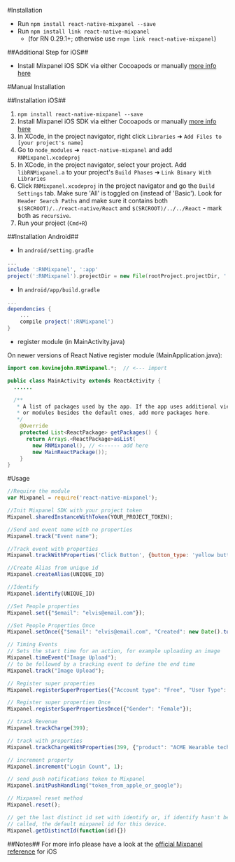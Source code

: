 #Installation
- Run `npm install react-native-mixpanel --save`
- Run `npm install link react-native-mixpanel`
  - (for RN 0.29.1+; otherwise use `rnpm link react-native-mixpanel`)

##Additional Step for iOS##
- Install Mixpanel iOS SDK via either Cocoapods or manually [more info here](https://mixpanel.com/help/reference/ios)


#Manual Installation

##Installation iOS##
1. `npm install react-native-mixpanel --save`
2. Install Mixpanel iOS SDK via either Cocoapods or manually [more info here](https://mixpanel.com/help/reference/ios)
2. In XCode, in the project navigator, right click `Libraries` ➜ `Add Files to [your project's name]`
3. Go to `node_modules` ➜ `react-native-mixpanel` and add `RNMixpanel.xcodeproj`
4. In XCode, in the project navigator, select your project. Add `libRNMixpanel.a` to your project's `Build Phases` ➜ `Link Binary With Libraries`
5. Click `RNMixpanel.xcodeproj` in the project navigator and go the `Build Settings` tab. Make sure 'All' is toggled on (instead of 'Basic'). Look for `Header Search Paths` and make sure it contains both `$(SRCROOT)/../react-native/React` and `$(SRCROOT)/../../React` - mark both as `recursive`.
6. Run your project (`Cmd+R`)

##Installation Android##

* In `android/setting.gradle`

```gradle
...
include ':RNMixpanel', ':app'
project(':RNMixpanel').projectDir = new File(rootProject.projectDir, '../node_modules/react-native-mixpanel/android')
```

* In `android/app/build.gradle`

```gradle
...
dependencies {
    ...
    compile project(':RNMixpanel')
}
```

* register module (in MainActivity.java)

On newer versions of React Native register module (MainApplication.java):

```java
import com.kevinejohn.RNMixpanel.*;  // <--- import

public class MainActivity extends ReactActivity {
  ......

  /**
   * A list of packages used by the app. If the app uses additional views
   * or modules besides the default ones, add more packages here.
   */
    @Override
    protected List<ReactPackage> getPackages() {
      return Arrays.<ReactPackage>asList(
        new RNMixpanel(), // <------ add here
        new MainReactPackage());
    }
}
```

#Usage

```js
//Require the module
var Mixpanel = require('react-native-mixpanel');

//Init Mixpanel SDK with your project token
Mixpanel.sharedInstanceWithToken(YOUR_PROJECT_TOKEN);

//Send and event name with no properties
Mixpanel.track("Event name");

//Track event with properties
Mixpanel.trackWithProperties('Click Button', {button_type: 'yellow button', button_text: 'magic button'});

//Create Alias from unique id
Mixpanel.createAlias(UNIQUE_ID)

//Identify
Mixpanel.identify(UNIQUE_ID)

//Set People properties
Mixpanel.set({"$email": "elvis@email.com"});

//Set People Properties Once
Mixpanel.setOnce({"$email": "elvis@email.com", "Created": new Date().toISOString()});

// Timing Events
// Sets the start time for an action, for example uploading an image
Mixpanel.timeEvent("Image Upload");
// to be followed by a tracking event to define the end time
Mixpanel.track("Image Upload");

// Register super properties
Mixpanel.registerSuperProperties({"Account type": "Free", "User Type": "Vendor"});

// Register super properties Once
Mixpanel.registerSuperPropertiesOnce({"Gender": "Female"});

// track Revenue
Mixpanel.trackCharge(399);

// track with properties
Mixpanel.trackChargeWithProperties(399, {"product": "ACME Wearable tech"});

// increment property
Mixpanel.increment("Login Count", 1);

// send push notifications token to Mixpanel
Mixpanel.initPushHandling("token_from_apple_or_google");

// Mixpanel reset method
Mixpanel.reset();

// get the last distinct id set with identify or, if identify hasn't been
// called, the default mixpanel id for this device.
Mixpanel.getDistinctId(function(id){})
```

##Notes##
For more info please have a look at the [official Mixpanel reference](https://mixpanel.com/help/reference/ios) for iOS
